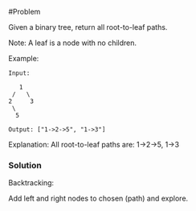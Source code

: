 #Problem

Given a binary tree, return all root-to-leaf paths.

Note: A leaf is a node with no children.

Example:
```
Input:

   1
 /   \
2     3
 \
  5

Output: ["1->2->5", "1->3"]
```
Explanation: All root-to-leaf paths are: 1->2->5, 1->3

### Solution 

Backtracking:

Add left and right nodes to chosen (path) and explore. 

